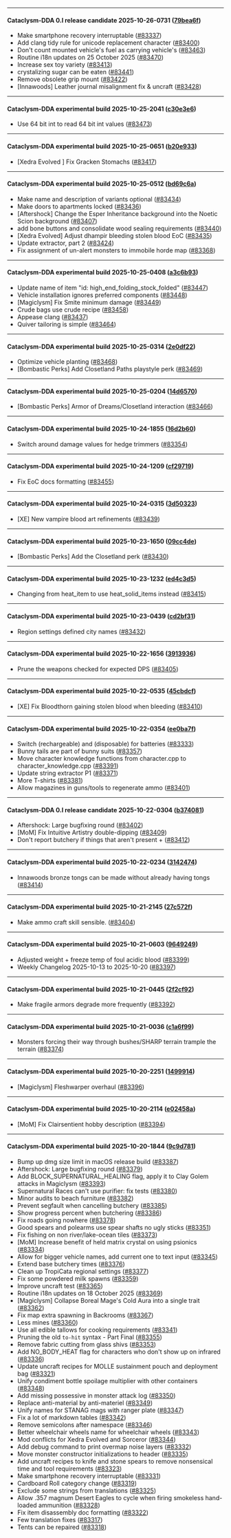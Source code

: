 
---

#### Cataclysm-DDA 0.I release candidate 2025-10-26-0731 ([79bea6f](https://github.com/CleverRaven/Cataclysm-DDA/releases/tag/cdda-0.I-2025-10-26-0731))

* Make smartphone recovery interruptable ([#83337](https://github.com/CleverRaven/Cataclysm-DDA/pull/83337))
* Add clang tidy rule for unicode replacement character ([#83400](https://github.com/CleverRaven/Cataclysm-DDA/pull/83400))
* Don't count mounted vehicle's fuel as carrying vehicle's ([#83463](https://github.com/CleverRaven/Cataclysm-DDA/pull/83463))
* Routine i18n updates on 25 October 2025 ([#83470](https://github.com/CleverRaven/Cataclysm-DDA/pull/83470))
* Increase sex toy variety ([#83413](https://github.com/CleverRaven/Cataclysm-DDA/pull/83413))
* crystalizing sugar can be eaten ([#83441](https://github.com/CleverRaven/Cataclysm-DDA/pull/83441))
* Remove obsolete grip mount ([#83422](https://github.com/CleverRaven/Cataclysm-DDA/pull/83422))
* [Innawoods] Leather journal misalignment fix & uncraft ([#83428](https://github.com/CleverRaven/Cataclysm-DDA/pull/83428))

---

#### Cataclysm-DDA experimental build 2025-10-25-2041 ([c30e3e6](https://github.com/CleverRaven/Cataclysm-DDA/releases/tag/cdda-experimental-2025-10-25-2041))

* Use 64 bit int to read 64 bit int values ([#83473](https://github.com/CleverRaven/Cataclysm-DDA/pull/83473))

---

#### Cataclysm-DDA experimental build 2025-10-25-0651 ([b20e933](https://github.com/CleverRaven/Cataclysm-DDA/releases/tag/cdda-experimental-2025-10-25-0651))

* [Xedra Evolved ] Fix Gracken Stomachs ([#83417](https://github.com/CleverRaven/Cataclysm-DDA/pull/83417))

---

#### Cataclysm-DDA experimental build 2025-10-25-0512 ([bd69c6a](https://github.com/CleverRaven/Cataclysm-DDA/releases/tag/cdda-experimental-2025-10-25-0512))

* Make name and description of variants optional ([#83434](https://github.com/CleverRaven/Cataclysm-DDA/pull/83434))
* Make doors to apartments locked ([#83436](https://github.com/CleverRaven/Cataclysm-DDA/pull/83436))
* [Aftershock] Change the Esper Inheritance background into the Noetic Scion background ([#83407](https://github.com/CleverRaven/Cataclysm-DDA/pull/83407))
* add bone buttons and consolidate wood sealing requirements ([#83440](https://github.com/CleverRaven/Cataclysm-DDA/pull/83440))
* [Xedra Evolved] Adjust dhampir bleeding stolen blood EoC ([#83435](https://github.com/CleverRaven/Cataclysm-DDA/pull/83435))
* Update extractor, part 2 ([#83424](https://github.com/CleverRaven/Cataclysm-DDA/pull/83424))
* Fix assignment of un-alert monsters to immobile horde map ([#83368](https://github.com/CleverRaven/Cataclysm-DDA/pull/83368))

---

#### Cataclysm-DDA experimental build 2025-10-25-0408 ([a3c6b93](https://github.com/CleverRaven/Cataclysm-DDA/releases/tag/cdda-experimental-2025-10-25-0408))

* Update name of item "id: high_end_folding_stock_folded" ([#83447](https://github.com/CleverRaven/Cataclysm-DDA/pull/83447))
* Vehicle installation ignores preferred components ([#83448](https://github.com/CleverRaven/Cataclysm-DDA/pull/83448))
* [Magiclysm] Fix Smite minimum damage ([#83449](https://github.com/CleverRaven/Cataclysm-DDA/pull/83449))
* Crude bags use crude recipe ([#83458](https://github.com/CleverRaven/Cataclysm-DDA/pull/83458))
* Appease clang ([#83437](https://github.com/CleverRaven/Cataclysm-DDA/pull/83437))
* Quiver tailoring is simple ([#83464](https://github.com/CleverRaven/Cataclysm-DDA/pull/83464))

---

#### Cataclysm-DDA experimental build 2025-10-25-0314 ([2e0df22](https://github.com/CleverRaven/Cataclysm-DDA/releases/tag/cdda-experimental-2025-10-25-0314))

* Optimize vehicle planting ([#83468](https://github.com/CleverRaven/Cataclysm-DDA/pull/83468))
* [Bombastic Perks] Add Closetland Paths playstyle perk ([#83469](https://github.com/CleverRaven/Cataclysm-DDA/pull/83469))

---

#### Cataclysm-DDA experimental build 2025-10-25-0204 ([14d6570](https://github.com/CleverRaven/Cataclysm-DDA/releases/tag/cdda-experimental-2025-10-25-0204))

* [Bombastic Perks] Armor of Dreams/Closetland interaction ([#83466](https://github.com/CleverRaven/Cataclysm-DDA/pull/83466))

---

#### Cataclysm-DDA experimental build 2025-10-24-1855 ([16d2b60](https://github.com/CleverRaven/Cataclysm-DDA/releases/tag/cdda-experimental-2025-10-24-1855))

* Switch around damage values for hedge trimmers ([#83354](https://github.com/CleverRaven/Cataclysm-DDA/pull/83354))

---

#### Cataclysm-DDA experimental build 2025-10-24-1209 ([cf29719](https://github.com/CleverRaven/Cataclysm-DDA/releases/tag/cdda-experimental-2025-10-24-1209))

* Fix EoC docs formatting ([#83455](https://github.com/CleverRaven/Cataclysm-DDA/pull/83455))

---

#### Cataclysm-DDA experimental build 2025-10-24-0315 ([3d50323](https://github.com/CleverRaven/Cataclysm-DDA/releases/tag/cdda-experimental-2025-10-24-0315))

* [XE] New vampire blood art refinements ([#83439](https://github.com/CleverRaven/Cataclysm-DDA/pull/83439))

---

#### Cataclysm-DDA experimental build 2025-10-23-1650 ([09cc4de](https://github.com/CleverRaven/Cataclysm-DDA/releases/tag/cdda-experimental-2025-10-23-1650))

* [Bombastic Perks] Add the Closetland perk ([#83430](https://github.com/CleverRaven/Cataclysm-DDA/pull/83430))

---

#### Cataclysm-DDA experimental build 2025-10-23-1232 ([ed4c3d5](https://github.com/CleverRaven/Cataclysm-DDA/releases/tag/cdda-experimental-2025-10-23-1232))

* Changing from heat_item to use heat_solid_items instead ([#83415](https://github.com/CleverRaven/Cataclysm-DDA/pull/83415))

---

#### Cataclysm-DDA experimental build 2025-10-23-0439 ([cd2bf31](https://github.com/CleverRaven/Cataclysm-DDA/releases/tag/cdda-experimental-2025-10-23-0439))

* Region settings defined city names ([#83432](https://github.com/CleverRaven/Cataclysm-DDA/pull/83432))

---

#### Cataclysm-DDA experimental build 2025-10-22-1656 ([3913936](https://github.com/CleverRaven/Cataclysm-DDA/releases/tag/cdda-experimental-2025-10-22-1656))

* Prune the weapons checked for expected DPS ([#83405](https://github.com/CleverRaven/Cataclysm-DDA/pull/83405))

---

#### Cataclysm-DDA experimental build 2025-10-22-0535 ([45cbdcf](https://github.com/CleverRaven/Cataclysm-DDA/releases/tag/cdda-experimental-2025-10-22-0535))

* [XE] Fix Bloodthorn gaining stolen blood when bleeding ([#83410](https://github.com/CleverRaven/Cataclysm-DDA/pull/83410))

---

#### Cataclysm-DDA experimental build 2025-10-22-0354 ([ee0ba7f](https://github.com/CleverRaven/Cataclysm-DDA/releases/tag/cdda-experimental-2025-10-22-0354))

* Switch (rechargeable) and (disposable) for batteries ([#83333](https://github.com/CleverRaven/Cataclysm-DDA/pull/83333))
* Bunny tails are part of bunny suits ([#83357](https://github.com/CleverRaven/Cataclysm-DDA/pull/83357))
* Move character knowledge functions from character.cpp to character_knowledge.cpp ([#83391](https://github.com/CleverRaven/Cataclysm-DDA/pull/83391))
* Update string extractor P1 ([#83371](https://github.com/CleverRaven/Cataclysm-DDA/pull/83371))
* More T-shirts ([#83381](https://github.com/CleverRaven/Cataclysm-DDA/pull/83381))
* Allow magazines in guns/tools to regenerate ammo ([#83401](https://github.com/CleverRaven/Cataclysm-DDA/pull/83401))

---

#### Cataclysm-DDA 0.I release candidate 2025-10-22-0304 ([b374081](https://github.com/CleverRaven/Cataclysm-DDA/releases/tag/cdda-0.I-2025-10-22-0304))

* Aftershock: Large bugfixing round ([#83402](https://github.com/CleverRaven/Cataclysm-DDA/pull/83402))
* [MoM] Fix Intuitive Artistry double-dipping ([#83409](https://github.com/CleverRaven/Cataclysm-DDA/pull/83409))
* Don't report butchery if things that aren't present + ([#83412](https://github.com/CleverRaven/Cataclysm-DDA/pull/83412))

---

#### Cataclysm-DDA experimental build 2025-10-22-0234 ([3142474](https://github.com/CleverRaven/Cataclysm-DDA/releases/tag/cdda-experimental-2025-10-22-0234))

* Innawoods bronze tongs can be made without already having tongs ([#83414](https://github.com/CleverRaven/Cataclysm-DDA/pull/83414))

---

#### Cataclysm-DDA experimental build 2025-10-21-2145 ([27c572f](https://github.com/CleverRaven/Cataclysm-DDA/releases/tag/cdda-experimental-2025-10-21-2145))

* Make ammo craft skill sensible.  ([#83404](https://github.com/CleverRaven/Cataclysm-DDA/pull/83404))

---

#### Cataclysm-DDA experimental build 2025-10-21-0603 ([9649249](https://github.com/CleverRaven/Cataclysm-DDA/releases/tag/cdda-experimental-2025-10-21-0603))

* Adjusted weight + freeze temp of foul acidic blood ([#83399](https://github.com/CleverRaven/Cataclysm-DDA/pull/83399))
* Weekly Changelog 2025-10-13 to 2025-10-20 ([#83397](https://github.com/CleverRaven/Cataclysm-DDA/pull/83397))

---

#### Cataclysm-DDA experimental build 2025-10-21-0445 ([2f2cf92](https://github.com/CleverRaven/Cataclysm-DDA/releases/tag/cdda-experimental-2025-10-21-0445))

* Make fragile armors degrade more frequently ([#83392](https://github.com/CleverRaven/Cataclysm-DDA/pull/83392))

---

#### Cataclysm-DDA experimental build 2025-10-21-0036 ([c1a6f99](https://github.com/CleverRaven/Cataclysm-DDA/releases/tag/cdda-experimental-2025-10-21-0036))

* Monsters forcing their way through bushes/SHARP terrain trample the terrain ([#83374](https://github.com/CleverRaven/Cataclysm-DDA/pull/83374))

---

#### Cataclysm-DDA experimental build 2025-10-20-2251 ([1499914](https://github.com/CleverRaven/Cataclysm-DDA/releases/tag/cdda-experimental-2025-10-20-2251))

* [Magiclysm] Fleshwarper overhaul ([#83396](https://github.com/CleverRaven/Cataclysm-DDA/pull/83396))

---

#### Cataclysm-DDA experimental build 2025-10-20-2114 ([e02458a](https://github.com/CleverRaven/Cataclysm-DDA/releases/tag/cdda-experimental-2025-10-20-2114))

* [MoM] Fix Clairsentient hobby description ([#83394](https://github.com/CleverRaven/Cataclysm-DDA/pull/83394))

---

#### Cataclysm-DDA experimental build 2025-10-20-1844 ([9c9d781](https://github.com/CleverRaven/Cataclysm-DDA/releases/tag/cdda-experimental-2025-10-20-1844))

* Bump up dmg size limit in macOS release build ([#83387](https://github.com/CleverRaven/Cataclysm-DDA/pull/83387))
* Aftershock: Large bugfixing round ([#83379](https://github.com/CleverRaven/Cataclysm-DDA/pull/83379))
* Add BLOCK_SUPERNATURAL_HEALING flag, apply it to Clay Golem attacks in Magiclysm ([#83393](https://github.com/CleverRaven/Cataclysm-DDA/pull/83393))
* Supernatural Races can't use purifier: fix tests ([#83380](https://github.com/CleverRaven/Cataclysm-DDA/pull/83380))
* Minor audits to beach furniture ([#83382](https://github.com/CleverRaven/Cataclysm-DDA/pull/83382))
* Prevent segfault when cancelling butchery ([#83385](https://github.com/CleverRaven/Cataclysm-DDA/pull/83385))
* Show progress percent when butchering ([#83386](https://github.com/CleverRaven/Cataclysm-DDA/pull/83386))
* Fix roads going nowhere ([#83378](https://github.com/CleverRaven/Cataclysm-DDA/pull/83378))
* Good spears and polearms use spear shafts no ugly sticks ([#83351](https://github.com/CleverRaven/Cataclysm-DDA/pull/83351))
* Fix fishing on non river/lake-ocean tiles ([#83373](https://github.com/CleverRaven/Cataclysm-DDA/pull/83373))
* [MoM] Increase benefit of held matrix crystal on using psionics ([#83334](https://github.com/CleverRaven/Cataclysm-DDA/pull/83334))
* Allow for bigger vehicle names, add current one to text input ([#83345](https://github.com/CleverRaven/Cataclysm-DDA/pull/83345))
* Extend base butchery times ([#83376](https://github.com/CleverRaven/Cataclysm-DDA/pull/83376))
* Clean up TropiCata regional settings ([#83377](https://github.com/CleverRaven/Cataclysm-DDA/pull/83377))
* Fix some powdered milk spawns ([#83359](https://github.com/CleverRaven/Cataclysm-DDA/pull/83359))
* Improve uncraft test ([#83365](https://github.com/CleverRaven/Cataclysm-DDA/pull/83365))
* Routine i18n updates on 18 October 2025 ([#83369](https://github.com/CleverRaven/Cataclysm-DDA/pull/83369))
* [Magiclysm] Collapse Boreal Mage's Cold Aura into a single trait ([#83362](https://github.com/CleverRaven/Cataclysm-DDA/pull/83362))
* Fix map extra spawning in Backrooms ([#83367](https://github.com/CleverRaven/Cataclysm-DDA/pull/83367))
* Less mines ([#83360](https://github.com/CleverRaven/Cataclysm-DDA/pull/83360))
* Use all edible tallows for cooking requirements ([#83341](https://github.com/CleverRaven/Cataclysm-DDA/pull/83341))
* Pruning the old ``to-hit`` syntax - Part Final ([#83355](https://github.com/CleverRaven/Cataclysm-DDA/pull/83355))
* Remove fabric cutting from glass shivs ([#83353](https://github.com/CleverRaven/Cataclysm-DDA/pull/83353))
* Add NO_BODY_HEAT flag for characters who don't show up on infrared ([#83336](https://github.com/CleverRaven/Cataclysm-DDA/pull/83336))
* Update uncraft recipes for MOLLE sustainment pouch and deployment bag ([#83321](https://github.com/CleverRaven/Cataclysm-DDA/pull/83321))
* Unify condiment bottle spoilage multiplier with other containers ([#83348](https://github.com/CleverRaven/Cataclysm-DDA/pull/83348))
* Add missing possessive in monster attack log ([#83350](https://github.com/CleverRaven/Cataclysm-DDA/pull/83350))
* Replace anti-material by anti-materiel ([#83349](https://github.com/CleverRaven/Cataclysm-DDA/pull/83349))
* Unify names for STANAG mags with ranger plate ([#83347](https://github.com/CleverRaven/Cataclysm-DDA/pull/83347))
* Fix a lot of markdown tables ([#83342](https://github.com/CleverRaven/Cataclysm-DDA/pull/83342))
* Remove semicolons after namespace ([#83346](https://github.com/CleverRaven/Cataclysm-DDA/pull/83346))
* Better wheelchair wheels name for wheelchair wheels ([#83343](https://github.com/CleverRaven/Cataclysm-DDA/pull/83343))
* Mod conflicts for Xedra Evolved and Sorceror ([#83344](https://github.com/CleverRaven/Cataclysm-DDA/pull/83344))
* Add debug command to print overmap noise layers ([#83332](https://github.com/CleverRaven/Cataclysm-DDA/pull/83332))
* Move monster constructor initializations to header ([#83335](https://github.com/CleverRaven/Cataclysm-DDA/pull/83335))
* Add uncraft recipes to knife and stone spears to remove nonsensical time and tool requirements ([#83323](https://github.com/CleverRaven/Cataclysm-DDA/pull/83323))
* Make smartphone recovery interruptable ([#83331](https://github.com/CleverRaven/Cataclysm-DDA/pull/83331))
* Cardboard Roll category change ([#83319](https://github.com/CleverRaven/Cataclysm-DDA/pull/83319))
* Exclude some strings from translations ([#83325](https://github.com/CleverRaven/Cataclysm-DDA/pull/83325))
* Allow .357 magnum Desert Eagles to cycle when firing smokeless hand-loaded ammunition ([#83328](https://github.com/CleverRaven/Cataclysm-DDA/pull/83328))
* Fix item disassembly doc formatting ([#83322](https://github.com/CleverRaven/Cataclysm-DDA/pull/83322))
* Few translation fixes ([#83317](https://github.com/CleverRaven/Cataclysm-DDA/pull/83317))
* Tents can be repaired ([#83318](https://github.com/CleverRaven/Cataclysm-DDA/pull/83318))
